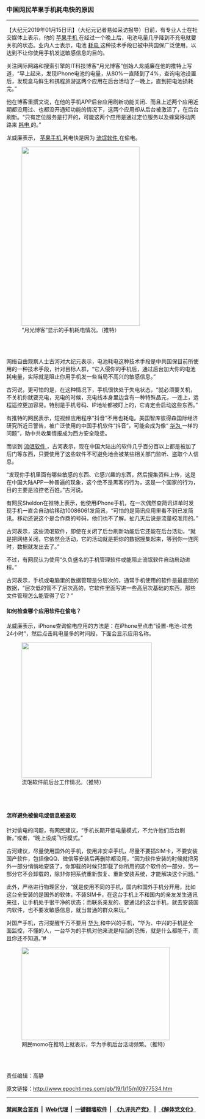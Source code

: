 ### 中国网民苹果手机耗电快的原因
------------------------

<p>
 【大纪元2019年01月15日讯】（大纪元记者易如采访报导）日前，有专业人士在社交媒体上表示，他的
 <a href="http://www.epochtimes.com/gb/tag/%E8%8B%B9%E6%9E%9C%E6%89%8B%E6%9C%BA.html">
  苹果手机
 </a>
 在经过一个晚上后，电池电量几乎降到不充电就要关机的状态。业内人士表示，电池
 <a href="http://www.epochtimes.com/gb/tag/%E8%80%97%E7%94%B5.html">
  耗电
 </a>
 这种技术手段已被中共国保广泛使用，以达到不让你使用手机发送敏感信息的目的。
</p>
<p>
 ‎关注网际网路和搜索引擎的IT科技博客“月光博客”创始人龙威廉在他的推特上写道，“早上起来，发现iPhone电池的电量，从80%一直降到了4%，查询电池设置后，发现盒马鲜生和携程旅游这两个应用在后台活动了一晚上，直到把电池损耗完。”
</p>
<p>
 他在博客里撰文说，在他的手机APP后台应用刷新功能关闭、而且上述两个应用近期都没用过、也都没开通知功能的情况下，这两个应用却从后台被激活了，在后台刷新。“只有定位服务是打开的，可能这两个应用是通过定位服务以及蜂窝移动网路来
 <a href="http://www.epochtimes.com/gb/tag/%E8%80%97%E7%94%B5.html">
  耗电
 </a>
 的。”
</p>
<p>
 龙威廉表示，
 <a href="http://www.epochtimes.com/gb/tag/%E8%8B%B9%E6%9E%9C%E6%89%8B%E6%9C%BA.html">
  苹果手机
 </a>
 耗电快是因为
 <a href="http://www.epochtimes.com/gb/tag/%E6%B5%81%E6%B0%93%E8%BD%AF%E4%BB%B6.html">
  流氓软件
 </a>
 在偷电。
</p>
<figure class="wp-caption aligncenter" id="attachment_10977551" style="width: 309px">
 <a href="http://i.epochtimes.com/assets/uploads/2019/01/e40f2e94159e680d1708835099bf4e79.jpg">
  <img alt="" class=" wp-image-10977551" height="468" src="http://i.epochtimes.com/assets/uploads/2019/01/e40f2e94159e680d1708835099bf4e79-600x909.jpg" width="309"/>
 </a>
 <br/><figcaption class="wp-caption-text">
  “月光博客”显示的手机耗电情况。（推特）
 </figcaption><br/>
</figure><br/>
<p>
 网络自由观察人士古河对大纪元表示，电池耗电这种技术手段是中共国保目前所使用的一种技术手段，针对目标人群，“它入侵你的手机后，通过后台加大你的电池耗电量，实际就是阻止你用手机发一些当局不高兴的敏感信息。”
</p>
<p>
 古河说，更可怕的是，在这种情况下，手机很快处于失电状态，“就必须要关机，不关机你就要充电，充电的时候，充电线本身里边含有一种特殊晶元，一连上，远程遥控更加容易。特别是手机号码、IP地址都被盯上的，它肯定会启动这些东西。”
</p>
<p>
 有推特的网民表示，短视频应用程序“抖音”不用也耗电。美国智库彼得森国际经济研究所近日警告，被广泛使用的中国手机软件“抖音”，可能会成为像“
 <a href="http://www.epochtimes.com/gb/tag/%E5%8D%8E%E4%B8%BA.html">
  华为
 </a>
 一样的问题”，助中共收集情报成为西方安全隐患。
</p>
<p>
 而谈到
 <a href="http://www.epochtimes.com/gb/tag/%E6%B5%81%E6%B0%93%E8%BD%AF%E4%BB%B6.html">
  流氓软件
 </a>
 ，古河表示，现在中国大陆出的软件几乎百分百以上都是被加了后门等东西，只要使用了这些软件不可避免地会被某些相关部门监听、盗取个人信息。
</p>
<p>
 “发现你手机里面有哪些敏感的东西、它感兴趣的东西，然后搜集资料上传，这是在中国大陆APP一种普遍的现象，这个绝不是黑客的行为，这是一个国家的行为，目的主要是监控老百姓。”古河说。
</p>
<p>
 有网民Sheldon在推特上表示，他使用iPhone手机，在一次偶然查简讯详单时发现手机一直会自动给移动10086061发简讯，“可怕的是简讯应用里看不到已发简讯。移动还说这个是合作商的号码，他们也不了解。扯几天后说是流量校准用的。”
</p>
<p>
 古河表示，这些流氓软件，即使在关闭了后台刷新功能后它还能在后台活动，“就是把网络关闭，它依然会活动，它的活动就是把你的数据搜集起来，等到你一连网时，数据就发出去了。”
</p>
<p>
 不过，有网民认为使用“久负盛名的手机管理软件或能阻止流氓软件自动启动进程。”
</p>
<p>
 古河表示，手机或电脑里的数据管理是分层次的，通常手机使用的软件是最底层的数据，“层次低的管不了层次高的，它软件里面写进一些高层次基础的东西，那些文件管理怎么能管得了它？”
</p>
<h4>
 如何检查哪个应用软件在偷电？
</h4>
<p>
 龙威廉表示，iPhone查询偷电应用的方法是：在iPhone里点击“设置-电池-过去24小时”，然后点击耗电量多的时间段，下面会显示应用名称。
</p>
<figure class="wp-caption aligncenter" id="attachment_10977547" style="width: 341px">
 <a href="http://i.epochtimes.com/assets/uploads/2019/01/d5bacee2547d2e07aad7806294e8fc69.jpg">
  <img alt="" class=" wp-image-10977547" height="354" src="http://i.epochtimes.com/assets/uploads/2019/01/d5bacee2547d2e07aad7806294e8fc69-600x624.jpg" width="341"/>
 </a>
 <br/><figcaption class="wp-caption-text">
  流氓软件前后台工作情况。（推特）
 </figcaption><br/>
</figure><br/>
<h4>
 怎样避免被偷电或信息被盗取
</h4>
<p>
 针对偷电的问题，有网民建议，“手机长期开低电量模式，不允许他们后台刷新。”或者，“晚上设成飞行模式。”
</p>
<p>
 古河建议，尽量使用国外的手机，使用非安卓手机，尽量不要插SIM卡，不要安装国产软件，包括像QQ、微信等安装后再删除都没用，“因为软件安装的时候就把另外一部分悄悄地安装了，你卸载的时候只卸载了你所用的这个软件的一部分，另一部分它不会卸载的，除非你把系统重新恢复、重新安装系统，才能解决这个问题。”
</p>
<p>
 此外，严格进行物理区分，“就是使用不同的手机，国内和国外手机分开用，比如这台全安装的是国外的软体，不装SIM卡，在这台手机上不和国内的亲友发生通讯来往，让手机处于很干净的状态；而联系亲友的、要通话的这台手机，就去安装国内软件，也不要发敏感信息，就当普通的群众来玩。”
</p>
<p>
 对国产手机，古河提醒千万不要用
 <a href="http://www.epochtimes.com/gb/tag/%E5%8D%8E%E4%B8%BA.html">
  华为
 </a>
 和中兴的手机，“华为、中兴的手机是全面监控，不懂的人，一台华为的手机对他来说是相当的恐怖，就是什么都能干，而且你还不知道。”#
</p>
<figure class="wp-caption aligncenter" id="attachment_10977558" style="width: 388px">
 <a href="http://i.epochtimes.com/assets/uploads/2019/01/3245a121b6ebaecc74ffe3017dca6cc7.jpg">
  <img alt="" class=" wp-image-10977558" height="243" src="http://i.epochtimes.com/assets/uploads/2019/01/3245a121b6ebaecc74ffe3017dca6cc7-600x376.jpg" width="388"/>
 </a>
 <br/><figcaption class="wp-caption-text">
  网民momo在推特上就表示，华为手机后台活动频繁。（推特）
 </figcaption><br/>
</figure><br/>
<p>
 责任编辑：高静
</p>

原文链接：http://www.epochtimes.com/gb/19/1/15/n10977534.htm


------------------------
#### [禁闻聚合首页](https://github.com/gfw-breaker/banned-news/blob/master/README.md) &nbsp;|&nbsp; [Web代理](https://github.com/gfw-breaker/open-proxy/blob/master/README.md) &nbsp;|&nbsp; [一键翻墙软件](https://github.com/gfw-breaker/nogfw/blob/master/README.md) &nbsp;|&nbsp; [《九评共产党》](https://github.com/gfw-breaker/9ping.md/blob/master/README.md#九评之一评共产党是什么) &nbsp;|&nbsp; [《解体党文化》](https://github.com/gfw-breaker/jtdwh.md/blob/master/README.md#绪论)
